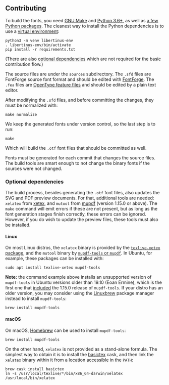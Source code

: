 Contributing
------------

To build the fonts, you need [GNU Make][make] and [Python 3.6+][python], as well
as [a few Python packages](requirements.txt). The cleanest way to install the
Python dependencies is to use a [virtual environment][venv]:

    python3 -m venv libertinus-env
    . libertinus-env/bin/activate
    pip install -r requirements.txt

(There are also [optional dependencies](#optional-dependencies) which are not
required for the basic contribution flow.)

The source files are under the `sources` subdirectory. The `.sfd` files are
FontForge source font format and should be edited with [FontForge][fontforge].
The `.fea` files are [OpenType feature files][fea] and should be edited by a
plain text editor.

After modifying the `.sfd` files, and before committing the changes, they must
be normalized with:

    make normalize

We keep the generated fonts under version control, so the last step is to run:

    make

Which will build the `.otf` font files that should be committed as well.

Fonts must be generated for each commit that changes the source files. The
build tools are smart enough to not change the binary fonts if the sources were
not changed.

### Optional dependencies

The build process, besides generating the `.otf` font files, also updates the
SVG and PDF preview documents. For that, additional tools are needed: `xelatex`
from [xetex][], and `mutool` from [mupdf][] (version 1.15.0 or above). The
`make` command will emit errors if these are not present, but as long as the
font generation stages finish correctly, these errors can be ignored. However,
if you do wish to update the preview files, these tools must also be installed.

#### Linux

On most Linux distros, the `xelatex` binary is provided by the
[`texlive-xetex` package][repology-xetex], and the `mutool` binary by
[`mupdf-tools` or `mupdf`][repology-mupdf].
In Ubuntu, for example, these packages can be installed with:

    sudo apt install texlive-xetex mupdf-tools
    
**Note:** the command example above installs an unsupported version of
`mupdf-tools` in Ubuntu versions older than 19.10 (Eoan Ermine), which is the
first one that [included][ubuntu-mupdf] the 1.15.0 release of `mupdf-tools`.
If your distro has an older version, you may consider using the [Linuxbrew][]
package manager instead to install `mupdf-tools`:

    brew install mupdf-tools

#### macOS

On macOS, [Homebrew][] can be used to install `mupdf-tools`:

    brew install mupdf-tools

On the other hand, `xelatex` is not provided as a stand-alone formula. The
simplest way to obtain it is to install the [basictex][] cask, and then link
the `xelatex` binary within it from a location accessible in the `PATH`:

    brew cask install basictex
    ln -s /usr/local/texlive/*/bin/x86_64-darwin/xelatex /usr/local/bin/xelatex

[make]: https://www.gnu.org/software/make/
[python]: https://www.python.org
[venv]: https://packaging.python.org/guides/installing-using-pip-and-virtual-environments/
[fontforge]: https://fontforge.org
[fea]: https://adobe-type-tools.github.io/afdko/OpenTypeFeatureFileSpecification.html
[xetex]: http://xetex.sourceforge.net
[mupdf]: https://mupdf.com
[repology-xetex]: https://repology.org/project/texlive:xetex/versions
[repology-mupdf]: https://repology.org/project/mupdf/versions
[ubuntu-mupdf]: https://packages.ubuntu.com/eoan/mupdf-tools
[linuxbrew]: https://docs.brew.sh/Homebrew-on-Linux
[homebrew]: https://brew.sh
[basictex]: https://formulae.brew.sh/cask/basictex
